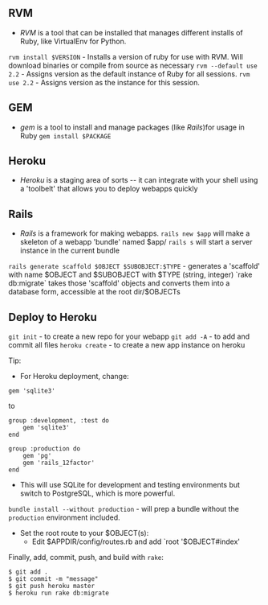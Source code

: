 RVM
---

- *RVM* is a tool that can be installed that manages different installs of Ruby, like VirtualEnv for Python.

`rvm install $VERSION` - Installs a version of ruby for use with RVM. Will download binaries or compile from source as necessary
`rvm --default use 2.2` - Assigns version as the default instance of Ruby for all sessions. 
`rvm use 2.2` - Assigns version as the instance for this session. 

GEM
---

- *gem* is a tool to install and manage packages (like *Rails*)for usage in Ruby
`gem install $PACKAGE`

Heroku
------

- *Heroku* is a staging area of sorts -- it can integrate with your shell using a 'toolbelt' that allows you to deploy webapps quickly 


Rails
-----

- *Rails* is a framework for making webapps.
`rails new $app` will make a skeleton of a webapp 'bundle' named $app/ 
`rails s` will start a server instance in the current bundle

`rails generate scaffold $OBJECT $SUBOBJECT:$TYPE` - generates a 'scaffold' with name $OBJECT and $SUBOBJECT with $TYPE (string, integer)
`rake db:migrate` takes those 'scaffold' objects and converts them into a database form, accessible at the root dir/$OBJECTs

Deploy to Heroku
----------------

`git init` - to create a new repo for your webapp
`git add -A` - to add and commit all files
`heroku create` - to create a new app instance on heroku

Tip:
- For Heroku deployment, change:
````
gem 'sqlite3'
````
to 
````
group :development, :test do
	gem 'sqlite3'
end

group :production do
	gem 'pg'
	gem 'rails_12factor'
end
````
- This will use SQLite for development and testing environments but switch to PostgreSQL, which is more powerful. 

`bundle install --without production` - will prep a bundle without the `production` environment included.

- Set the root route to your $OBJECT(s):
	+ Edit $APPDIR/config/routes.rb and add `root '$OBJECT#index'

Finally, add, commit, push, and build with `rake`:
````
$ git add .
$ git commit -m "message"
$ git push heroku master
$ heroku run rake db:migrate
````

